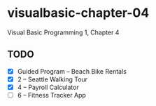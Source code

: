 # visualbasic-chapter-04
Visual Basic Programming 1, Chapter 4

## TODO
- [x] Guided Program – Beach Bike Rentals
- [x] 2 – Seattle Walking Tour
- [x] 4 – Payroll Calculator
- [ ] 6 – Fitness Tracker App
